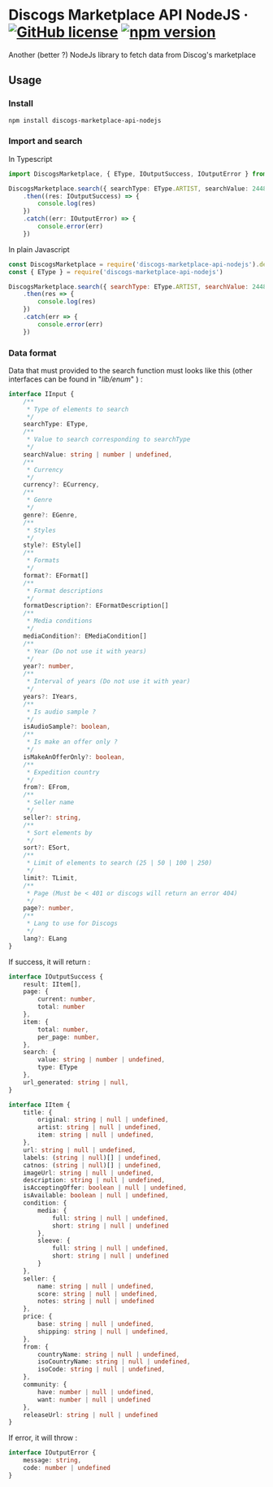 # Discogs Marketplace API NodeJS &middot; [![GitHub license](https://img.shields.io/badge/license-MIT-blue.svg)](https://github.com/KirianCaumes/Discogs-Marketplace-API-NodeJS/blob/master/LICENSE) [![npm version](https://img.shields.io/npm/v/discogs-marketplace-api-nodejs.svg?style=flat)](https://www.npmjs.com/package/discogs-marketplace-api-nodejs)

Another (better ?) NodeJs library to fetch data from Discog's marketplace

## Usage

### Install

```sh
npm install discogs-marketplace-api-nodejs
```

### Import and search

In Typescript

```ts
import DiscogsMarketplace, { EType, IOutputSuccess, IOutputError } from 'discogs-marketplace-api-nodejs'

DiscogsMarketplace.search({ searchType: EType.ARTIST, searchValue: 244819 })
    .then((res: IOutputSuccess) => {
        console.log(res)
    })
    .catch((err: IOutputError) => {
        console.error(err)
    })
```

In plain Javascript

```js
const DiscogsMarketplace = require('discogs-marketplace-api-nodejs').default
const { EType } = require('discogs-marketplace-api-nodejs')

DiscogsMarketplace.search({ searchType: EType.ARTIST, searchValue: 244819 })
    .then(res => {
        console.log(res)
    })
    .catch(err => {
        console.error(err)
    })
```

### Data format

Data that must provided to the search function must looks like this (other interfaces can be found in "*lib/enum*" ) :

```ts
interface IInput {
    /**
     * Type of elements to search
     */
    searchType: EType,
    /**
     * Value to search corresponding to searchType
     */
    searchValue: string | number | undefined,
    /**
     * Currency
     */
    currency?: ECurrency,
    /**
     * Genre
     */
    genre?: EGenre,
    /**
     * Styles
     */
    style?: EStyle[]
    /**
     * Formats
     */
    format?: EFormat[]
    /**
     * Format descriptions
     */
    formatDescription?: EFormatDescription[]
    /**
     * Media conditions
     */
    mediaCondition?: EMediaCondition[]
    /**
     * Year (Do not use it with years)
     */
    year?: number,
    /**
     * Interval of years (Do not use it with year)
     */
    years?: IYears,
    /**
     * Is audio sample ?
     */
    isAudioSample?: boolean,
    /**
     * Is make an offer only ?
     */
    isMakeAnOfferOnly?: boolean,
    /**
     * Expedition country
     */
    from?: EFrom,
    /**
     * Seller name
     */
    seller?: string,
    /**
     * Sort elements by
     */
    sort?: ESort,
    /**
     * Limit of elements to search (25 | 50 | 100 | 250)
     */
    limit?: TLimit,
    /**
     * Page (Must be < 401 or discogs will return an error 404)
     */
    page?: number,
    /**
     * Lang to use for Discogs
     */
    lang?: ELang
}
```

If success, it will return :

```ts
interface IOutputSuccess {
    result: IItem[],
    page: {
        current: number,
        total: number
    },
    item: {
        total: number,
        per_page: number,
    },
    search: {
        value: string | number | undefined,
        type: EType
    },
    url_generated: string | null,
}

interface IItem {
    title: {
        original: string | null | undefined,
        artist: string | null | undefined,
        item: string | null | undefined,
    },
    url: string | null | undefined,
    labels: (string | null)[] | undefined,
    catnos: (string | null)[] | undefined,
    imageUrl: string | null | undefined,
    description: string | null | undefined,
    isAcceptingOffer: boolean | null | undefined,
    isAvailable: boolean | null | undefined,
    condition: {
        media: {
            full: string | null | undefined,
            short: string | null | undefined
        },
        sleeve: {
            full: string | null | undefined,
            short: string | null | undefined
        }
    },
    seller: {
        name: string | null | undefined,
        score: string | null | undefined,
        notes: string | null | undefined
    },
    price: {
        base: string | null | undefined,
        shipping: string | null | undefined,
    },
    from: {
        countryName: string | null | undefined,
        isoCountryName: string | null | undefined,
        isoCode: string | null | undefined,
    },
    community: {
        have: number | null | undefined,
        want: number | null | undefined
    },
    releaseUrl: string | null | undefined
}
```

If error, it will throw :

```ts
interface IOutputError {
    message: string,
    code: number | undefined
}
```
